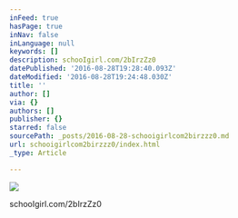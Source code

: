 ```yaml
---
inFeed: true
hasPage: true
inNav: false
inLanguage: null
keywords: []
description: schooIgirl.com/2bIrzZz0
datePublished: '2016-08-28T19:28:40.093Z'
dateModified: '2016-08-28T19:24:48.030Z'
title: ''
author: []
via: {}
authors: []
publisher: {}
starred: false
sourcePath: _posts/2016-08-28-schooigirlcom2birzzz0.md
url: schooigirlcom2birzzz0/index.html
_type: Article

---
```

![](https://the-grid-user-content.s3-us-west-2.amazonaws.com/0510e059-6a99-4932-a728-4181d3875f27.jpg)

schooIgirl.com/2bIrzZz0